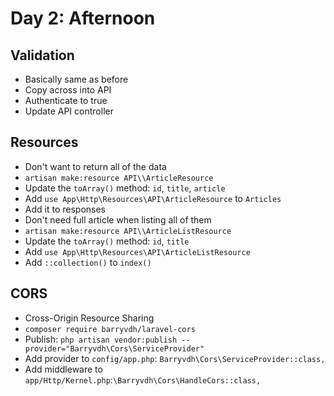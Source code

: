 # Day 2: Afternoon

## Validation

- Basically same as before
- Copy across into API
- Authenticate to true
- Update API controller

## Resources
- Don't want to return all of the data
- `artisan make:resource API\\ArticleResource`
- Update the `toArray()` method: `id`, `title`, `article`
- Add `use App\Http\Resources\API\ArticleResource` to `Articles`
- Add it to responses
- Don't need full article when listing all of them
- `artisan make:resource API\\ArticleListResource`
- Update the `toArray()` method: `id`, `title`
- Add `use App\Http\Resources\API\ArticleListResource`
- Add `::collection()` to `index()`


## CORS
- Cross-Origin Resource Sharing
- `composer require barryvdh/laravel-cors`
- Publish: `php artisan vendor:publish --provider="Barryvdh\Cors\ServiceProvider"`
- Add provider to `config/app.php`: `Barryvdh\Cors\ServiceProvider::class,`
- Add middleware to `app/Http/Kernel.php`:`\Barryvdh\Cors\HandleCors::class,`
